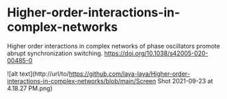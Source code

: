 # Higher-order-interactions-in-complex-networks
Higher order interactions in complex networks of phase oscillators promote abrupt synchronization switching. 
https://doi.org/10.1038/s42005-020-00485-0

![alt text](http://url/to/https://github.com/laya-laya/Higher-order-interactions-in-complex-networks/blob/main/Screen Shot 2021-09-23 at 4.18.27 PM.png)
